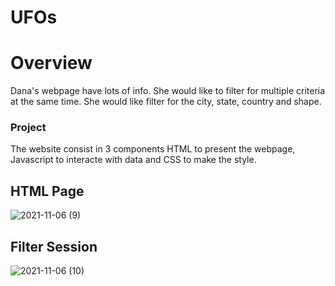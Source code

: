 # UFOs

# Overview 

Dana's webpage have lots of info. She would like to filter for multiple criteria at the same time.
She would like filter for the city, state, country and shape.

### Project

The website consist in 3 components HTML to present the webpage, Javascript to interacte with data and CSS to make the style.


## HTML Page

![2021-11-06 (9)](https://user-images.githubusercontent.com/87731897/140622913-aa3746cb-94d8-4b29-9832-4cb344735f9d.png)

## Filter Session

![2021-11-06 (10)](https://user-images.githubusercontent.com/87731897/140622915-f39eccbe-372a-41b9-ace3-58ce0aefe965.png)

